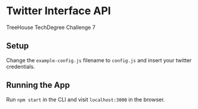 # Twitter Interface API
TreeHouse TechDegree Challenge 7

## Setup

Change the `example-config.js` filename to `config.js` and insert your twitter credentials.

## Running the App

Run `npm start` in the CLI and visit `localhost:3000` in the browser.
